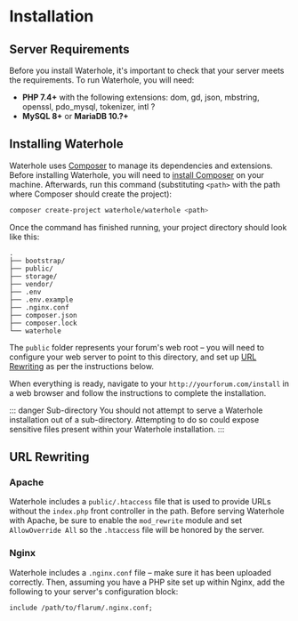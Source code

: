 # Installation

## Server Requirements

Before you install Waterhole, it's important to check that your server meets the requirements. To run Waterhole, you will need:

* **PHP 7.4+** with the following extensions: dom, gd, json, mbstring, openssl, pdo_mysql, tokenizer, intl ?
* **MySQL 8+** or **MariaDB 10.?+**

## Installing Waterhole

Waterhole uses [Composer](https://getcomposer.org) to manage its dependencies and extensions. Before installing Waterhole, you will need to [install Composer](https://getcomposer.org) on your machine. Afterwards, run this command (substituting `<path>` with the path where Composer should create the project):

```bash
composer create-project waterhole/waterhole <path>
```

Once the command has finished running, your project directory should look like this:

```
.
├── bootstrap/
├── public/
├── storage/
├── vendor/
├── .env
├── .env.example
├── .nginx.conf
├── composer.json
├── composer.lock
└── waterhole
```

The `public` folder represents your forum's web root – you will need to configure your web server to point to this directory, and set up [URL Rewriting]() as per the instructions below.

When everything is ready, navigate to your `http://yourforum.com/install` in a web browser and follow the instructions to complete the installation.

::: danger Sub-directory
You should not attempt to serve a Waterhole installation out of a sub-directory. Attempting to do so could expose sensitive files present within your Waterhole installation.
:::

## URL Rewriting

### Apache

Waterhole includes a `public/.htaccess` file that is used to provide URLs without the `index.php` front controller in the path. Before serving Waterhole with Apache, be sure to enable the `mod_rewrite` module and set `AllowOverride All` so the `.htaccess` file will be honored by the server.

### Nginx

Waterhole includes a `.nginx.conf` file – make sure it has been uploaded correctly. Then, assuming you have a PHP site set up within Nginx, add the following to your server's configuration block:

```nginx
include /path/to/flarum/.nginx.conf;
```
